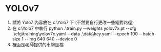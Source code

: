 # YOLOv7
1. 請將 Yolo7 內容放在 c:\Yolo7 下 (不然要自行更改一些絕對路徑)
2. 在 c:\Yolo7 中執行 python .\train.py --weights yolov7x.pt --cfg .\cfg\training\yolov7x.yaml --data .\data\key.yaml --epoch 100 --batch-size 1 --img 640 640 --device 0
3. 裡面是老師提供的車牌圖檔
